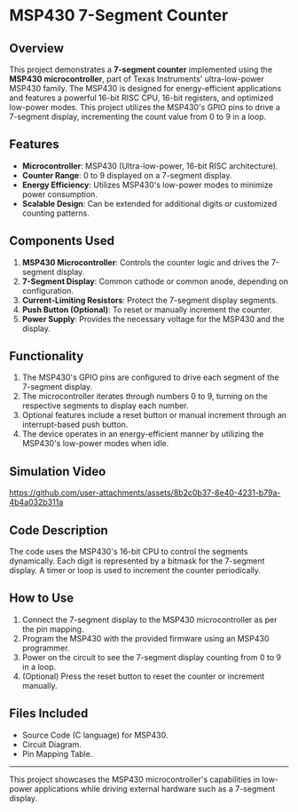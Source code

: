 # MSP430 7-Segment Counter  

## Overview  
This project demonstrates a **7-segment counter** implemented using the **MSP430 microcontroller**, part of Texas Instruments' ultra-low-power MSP430 family. The MSP430 is designed for energy-efficient applications and features a powerful 16-bit RISC CPU, 16-bit registers, and optimized low-power modes. This project utilizes the MSP430's GPIO pins to drive a 7-segment display, incrementing the count value from 0 to 9 in a loop.  

## Features  
- **Microcontroller**: MSP430 (Ultra-low-power, 16-bit RISC architecture).  
- **Counter Range**: 0 to 9 displayed on a 7-segment display.  
- **Energy Efficiency**: Utilizes MSP430's low-power modes to minimize power consumption.  
- **Scalable Design**: Can be extended for additional digits or customized counting patterns.  

## Components Used  
1. **MSP430 Microcontroller**: Controls the counter logic and drives the 7-segment display.  
2. **7-Segment Display**: Common cathode or common anode, depending on configuration.  
3. **Current-Limiting Resistors**: Protect the 7-segment display segments.  
4. **Push Button (Optional)**: To reset or manually increment the counter.  
5. **Power Supply**: Provides the necessary voltage for the MSP430 and the display.  

## Functionality  
1. The MSP430's GPIO pins are configured to drive each segment of the 7-segment display.  
2. The microcontroller iterates through numbers 0 to 9, turning on the respective segments to display each number.  
3. Optional features include a reset button or manual increment through an interrupt-based push button.  
4. The device operates in an energy-efficient manner by utilizing the MSP430's low-power modes when idle.  

## Simulation Video
https://github.com/user-attachments/assets/8b2c0b37-8e40-4231-b79a-4b4a032b311a


## Code Description  
The code uses the MSP430's 16-bit CPU to control the segments dynamically. Each digit is represented by a bitmask for the 7-segment display. A timer or loop is used to increment the counter periodically.  

## How to Use  
1. Connect the 7-segment display to the MSP430 microcontroller as per the pin mapping.  
2. Program the MSP430 with the provided firmware using an MSP430 programmer.  
3. Power on the circuit to see the 7-segment display counting from 0 to 9 in a loop.  
4. (Optional) Press the reset button to reset the counter or increment manually.  

## Files Included  
- Source Code (C language) for MSP430.  
- Circuit Diagram.  
- Pin Mapping Table.  

---

This project showcases the MSP430 microcontroller's capabilities in low-power applications while driving external hardware such as a 7-segment display.
